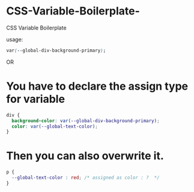 # CSS-Variable-Boilerplate-
CSS Variable Boilerplate 

usage: 
```CSS
var(--global-div-background-primary);
```

OR

# You have to declare the assign type for variable 
```CSS
div {
  background-color: var(--global-div-background-primary);
  color: var(--global-text-color);
}
```

# Then you can also overwrite it.
```CSS
p {
  --global-text-color : red; /* assigned as color : ?  */
}
```

